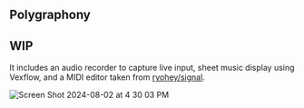 ## Polygraphony

## WIP
It includes  an audio recorder to capture live input, sheet music display using Vexflow, and a MIDI editor taken from [ryohey/signal](https://github.com/ryohey/signal).

![Screen Shot 2024-08-02 at 4 30 03 PM](https://github.com/user-attachments/assets/6be68b50-3a47-4b6a-8b4b-0681b1a560da)

